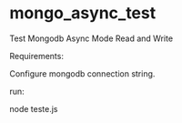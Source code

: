# mongo_async_test
Test Mongodb Async Mode Read and Write

Requirements:


Configure mongodb connection string.


run:

node teste.js
